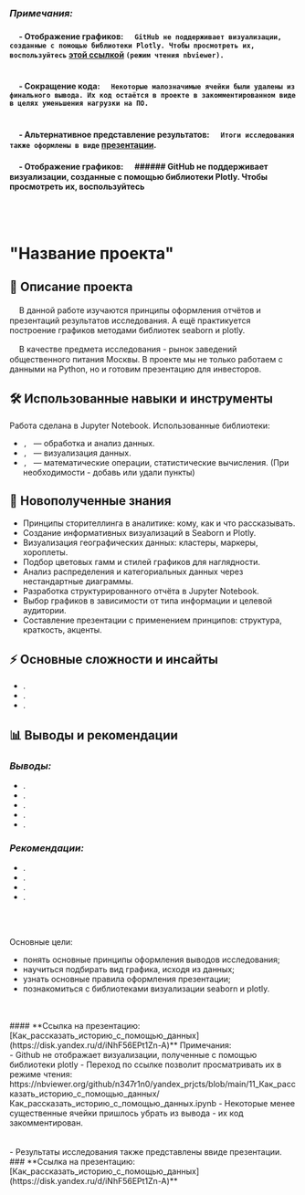  <br>
 
### ***Примечания:***  

#### ᅠ - **Отображение графиков**: ᅠ ``GitHub не поддерживает визуализации, созданные с помощью библиотеки Plotly. Чтобы просмотреть их, воспользуйтесь`` [этой ссылкой](https://nbviewer.org/github/n347r1n0/yandex_prjcts/blob/main/11_Как_рассказать_историю_с_помощью_данных/Как_рассказать_историю_с_помощью_данных.ipynb) `(режим чтения nbviewer).` <br>  <br>   
#### ᅠ - **Сокращение кода**: ᅠ `Некоторые малозначимые ячейки были удалены из финального вывода. Их код остаётся в проекте в закомментированном виде в целях уменьшения нагрузки на ПО.`   <br>  <br> 
#### ᅠ - **Альтернативное представление результатов**: ᅠ `Итоги исследования также оформлены в виде` [презентации](https://disk.yandex.ru/d/iNhF56EPt1Zn-A).  
#### ᅠ - **Отображение графиков**: ᅠ ###### GitHub не поддерживает визуализации, созданные с помощью библиотеки Plotly. Чтобы просмотреть их, воспользуйтесь


 <br> <br>
# "Название проекта"
## 📌 Описание проекта
ᅠ В данной работе изучаются принципы оформления отчётов и презентаций результатов исследования. А ещё практикуется построение графиков методами библиотек seaborn и plotly.<br>

ᅠ В качестве предмета исследования - рынок заведений общественного питания Москвы. В проекте мы не только работаем с данными на Python, но и готовим презентацию для инвесторов.<br>


## 🛠 Использованные навыки и инструменты
Работа сделана в Jupyter Notebook. Использованные библиотеки:
- ``, `` — обработка и анализ данных.
- ``, `` — визуализация данных.
- ``, `` — математические операции, статистические вычисления.
(При необходимости - добавь или удали пункты)

## 🎯 Новополученные знания
- Принципы сторителлинга в аналитике: кому, как и что рассказывать.
- Создание информативных визуализаций в Seaborn и Plotly.
- Визуализация географических данных: кластеры, маркеры, хороплеты.
- Подбор цветовых гамм и стилей графиков для наглядности.
- Анализ распределения и категориальных данных через нестандартные диаграммы.
- Разработка структурированного отчёта в Jupyter Notebook.
- Выбор графиков в зависимости от типа информации и целевой аудитории.
- Составление презентации с применением принципов: структура, краткость, акценты.

## ⚡ Основные сложности и инсайты
- .
- .
- .

## 📊 Выводы и рекомендации

### ***Выводы:***
- .  
- .  
- .  
- .  
- .  

### ***Рекомендации:***  
- .  
- .  
- .  
- .


<br><br>

Основные цели:

- понять основные принципы оформления выводов исследования;
- научиться подбирать вид графика, исходя из данных;
- узнать основные правила оформления презентации;
- познакомиться с библиотеками визуализации seaborn и plotly.
<br><br>






 <br>
#### **Ссылка на презентацию: [Как_рассказать_историю_с_помощью_данных](https://disk.yandex.ru/d/iNhF56EPt1Zn-A)** 
Примечания: <br>
  - Github не отображает визуализации, полученные с помощью библиотеки plotly - Переход по ссылке позволит просматривать их в режиме чтения: <br> https://nbviewer.org/github/n347r1n0/yandex_prjcts/blob/main/11_Как_рассказать_историю_с_помощью_данных/Как_рассказать_историю_с_помощью_данных.ipynb
  - Некоторые менее существенные ячейки пришлось убрать из вывода - их код закомментирован.  <br>
<br><br>
  - Результаты исследования также представлены ввиде презентации.
### **Ссылка на презентацию:  [Как_рассказать_историю_с_помощью_данных](https://disk.yandex.ru/d/iNhF56EPt1Zn-A)**






